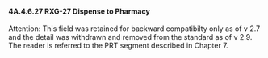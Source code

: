#### 4A.4.6.27 RXG-27 Dispense to Pharmacy

Attention: This field was retained for backward compatibilty only as of v 2.7 and the detail was withdrawn and removed from the standard as of v 2.9. The reader is referred to the PRT segment described in Chapter 7.
